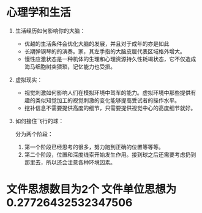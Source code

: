 # 心理学和生活

1. 生活经历如何影响你的大脑：
   * 优越的生活条件会优化大脑的发展，并且对于成年的亦是如此
   * 长期弹钢琴的的演奏。家，其左手指的大脑皮层代表区域格外增大。
   * 慢性应激状态是一种机体的生理和心理资源持久性耗竭状态，它不仅造成海马细胞树突猥琐，记忆能力也受损。

2. 虚拟现实：

   * 视觉刺激如何影响人们在模拟环境中驾车的能力。虚拟环境中那些提供有趣的类似知觉加工的视觉刺激的变化能够提高受试者的操作水平。
   * 挖补信息不需要提供高度的细节，只需要提供视觉中心的高度细节就好。

3. 如何接住飞行的球：

   分为两个阶段：

   1. 第一个阶段已经思考的很多，努力跑到正确的位置等等等。
   2. 第二个阶段，位置和深度线索开始发生作用。接到球之后还需要考虑扔到那里去，所以还会注意各种环境因素。



# 文件思想数目为2个 文件单位思想为0.27726432532347506